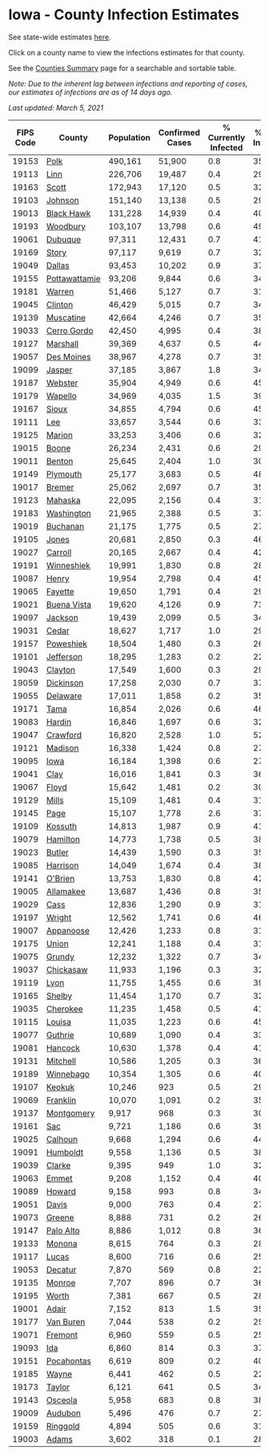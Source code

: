 # Iowa - County Infection Estimates

See state-wide estimates [here](/infections/us-ia).

Click on a county name to view the infections estimates for that county.

See the [Counties Summary](/infections/summary-counties) page for a searchable and sortable table.

*Note: Due to the inherent lag between infections and reporting of cases, our estimates of infections are as of 14 days ago.*

*Last updated: March 5, 2021*

|   FIPS Code |                         County |   Population |   Confirmed Cases |   % Currently Infected |   % Total Infected |
|-------------|--------------------------------|--------------|-------------------|------------------------|--------------------|
|       19153 |                   [Polk](polk) |      490,161 |            51,900 |                    0.8 |               35.5 |
|       19113 |                   [Linn](linn) |      226,706 |            19,487 |                    0.4 |               29.1 |
|       19163 |                 [Scott](scott) |      172,943 |            17,120 |                    0.5 |               32.2 |
|       19103 |             [Johnson](johnson) |      151,140 |            13,138 |                    0.5 |               29.6 |
|       19013 |       [Black Hawk](black-hawk) |      131,228 |            14,939 |                    0.4 |               40.9 |
|       19193 |           [Woodbury](woodbury) |      103,107 |            13,798 |                    0.6 |               49.2 |
|       19061 |             [Dubuque](dubuque) |       97,311 |            12,431 |                    0.7 |               41.7 |
|       19169 |                 [Story](story) |       97,117 |             9,619 |                    0.7 |               32.1 |
|       19049 |               [Dallas](dallas) |       93,453 |            10,202 |                    0.9 |               37.1 |
|       19155 | [Pottawattamie](pottawattamie) |       93,206 |             9,844 |                    0.6 |               34.1 |
|       19181 |               [Warren](warren) |       51,466 |             5,127 |                    0.7 |               31.7 |
|       19045 |             [Clinton](clinton) |       46,429 |             5,015 |                    0.7 |               34.9 |
|       19139 |         [Muscatine](muscatine) |       42,664 |             4,246 |                    0.7 |               35.7 |
|       19033 |     [Cerro Gordo](cerro-gordo) |       42,450 |             4,995 |                    0.4 |               38.2 |
|       19127 |           [Marshall](marshall) |       39,369 |             4,637 |                    0.5 |               44.8 |
|       19057 |       [Des Moines](des-moines) |       38,967 |             4,278 |                    0.7 |               35.3 |
|       19099 |               [Jasper](jasper) |       37,185 |             3,867 |                    1.8 |               34.6 |
|       19187 |             [Webster](webster) |       35,904 |             4,949 |                    0.6 |               45.9 |
|       19179 |             [Wapello](wapello) |       34,969 |             4,035 |                    1.5 |               39.1 |
|       19167 |                 [Sioux](sioux) |       34,855 |             4,794 |                    0.6 |               45.2 |
|       19111 |                     [Lee](lee) |       33,657 |             3,544 |                    0.6 |               33.6 |
|       19125 |               [Marion](marion) |       33,253 |             3,406 |                    0.6 |               32.6 |
|       19015 |                 [Boone](boone) |       26,234 |             2,431 |                    0.6 |               29.6 |
|       19011 |               [Benton](benton) |       25,645 |             2,404 |                    1.0 |               30.4 |
|       19149 |           [Plymouth](plymouth) |       25,177 |             3,683 |                    0.5 |               48.1 |
|       19017 |               [Bremer](bremer) |       25,062 |             2,697 |                    0.7 |               35.4 |
|       19123 |             [Mahaska](mahaska) |       22,095 |             2,156 |                    0.4 |               31.3 |
|       19183 |       [Washington](washington) |       21,965 |             2,388 |                    0.5 |               37.1 |
|       19019 |           [Buchanan](buchanan) |       21,175 |             1,775 |                    0.5 |               27.0 |
|       19105 |                 [Jones](jones) |       20,681 |             2,850 |                    0.3 |               46.1 |
|       19027 |             [Carroll](carroll) |       20,165 |             2,667 |                    0.4 |               42.7 |
|       19191 |       [Winneshiek](winneshiek) |       19,991 |             1,830 |                    0.8 |               28.9 |
|       19087 |                 [Henry](henry) |       19,954 |             2,798 |                    0.4 |               45.6 |
|       19065 |             [Fayette](fayette) |       19,650 |             1,791 |                    0.4 |               29.1 |
|       19021 |     [Buena Vista](buena-vista) |       19,620 |             4,126 |                    0.9 |               73.3 |
|       19097 |             [Jackson](jackson) |       19,439 |             2,099 |                    0.5 |               34.8 |
|       19031 |                 [Cedar](cedar) |       18,627 |             1,717 |                    1.0 |               29.8 |
|       19157 |         [Poweshiek](poweshiek) |       18,504 |             1,480 |                    0.3 |               26.9 |
|       19101 |         [Jefferson](jefferson) |       18,295 |             1,283 |                    0.2 |               22.5 |
|       19043 |             [Clayton](clayton) |       17,549 |             1,600 |                    0.3 |               29.8 |
|       19059 |         [Dickinson](dickinson) |       17,258 |             2,030 |                    0.7 |               37.9 |
|       19055 |           [Delaware](delaware) |       17,011 |             1,858 |                    0.2 |               35.3 |
|       19171 |                   [Tama](tama) |       16,854 |             2,026 |                    0.6 |               46.0 |
|       19083 |               [Hardin](hardin) |       16,846 |             1,697 |                    0.6 |               32.6 |
|       19047 |           [Crawford](crawford) |       16,820 |             2,528 |                    1.0 |               52.9 |
|       19121 |             [Madison](madison) |       16,338 |             1,424 |                    0.8 |               27.2 |
|       19095 |                   [Iowa](iowa) |       16,184 |             1,398 |                    0.6 |               27.9 |
|       19041 |                   [Clay](clay) |       16,016 |             1,841 |                    0.3 |               36.8 |
|       19067 |                 [Floyd](floyd) |       15,642 |             1,481 |                    0.2 |               30.6 |
|       19129 |                 [Mills](mills) |       15,109 |             1,481 |                    0.4 |               31.7 |
|       19145 |                   [Page](page) |       15,107 |             1,778 |                    2.6 |               37.4 |
|       19109 |             [Kossuth](kossuth) |       14,813 |             1,987 |                    0.9 |               41.9 |
|       19079 |           [Hamilton](hamilton) |       14,773 |             1,738 |                    0.5 |               38.4 |
|       19023 |               [Butler](butler) |       14,439 |             1,590 |                    0.3 |               35.5 |
|       19085 |           [Harrison](harrison) |       14,049 |             1,674 |                    0.4 |               38.0 |
|       19141 |             [O'Brien](o'brien) |       13,753 |             1,830 |                    0.8 |               42.6 |
|       19005 |         [Allamakee](allamakee) |       13,687 |             1,436 |                    0.8 |               35.8 |
|       19029 |                   [Cass](cass) |       12,836 |             1,290 |                    0.9 |               31.4 |
|       19197 |               [Wright](wright) |       12,562 |             1,741 |                    0.6 |               46.4 |
|       19007 |         [Appanoose](appanoose) |       12,426 |             1,233 |                    0.8 |               31.9 |
|       19175 |                 [Union](union) |       12,241 |             1,188 |                    0.4 |               31.2 |
|       19075 |               [Grundy](grundy) |       12,232 |             1,322 |                    0.7 |               34.9 |
|       19037 |         [Chickasaw](chickasaw) |       11,933 |             1,196 |                    0.3 |               32.3 |
|       19119 |                   [Lyon](lyon) |       11,755 |             1,455 |                    0.6 |               39.9 |
|       19165 |               [Shelby](shelby) |       11,454 |             1,170 |                    0.7 |               32.9 |
|       19035 |           [Cherokee](cherokee) |       11,235 |             1,458 |                    0.5 |               41.4 |
|       19115 |               [Louisa](louisa) |       11,035 |             1,223 |                    0.6 |               45.6 |
|       19077 |             [Guthrie](guthrie) |       10,689 |             1,090 |                    0.4 |               33.7 |
|       19081 |             [Hancock](hancock) |       10,630 |             1,378 |                    0.4 |               41.8 |
|       19131 |           [Mitchell](mitchell) |       10,586 |             1,205 |                    0.3 |               36.8 |
|       19189 |         [Winnebago](winnebago) |       10,354 |             1,305 |                    0.6 |               40.3 |
|       19107 |               [Keokuk](keokuk) |       10,246 |               923 |                    0.5 |               29.1 |
|       19069 |           [Franklin](franklin) |       10,070 |             1,091 |                    0.2 |               35.3 |
|       19137 |       [Montgomery](montgomery) |        9,917 |               968 |                    0.3 |               30.6 |
|       19161 |                     [Sac](sac) |        9,721 |             1,186 |                    0.6 |               39.3 |
|       19025 |             [Calhoun](calhoun) |        9,668 |             1,294 |                    0.6 |               44.2 |
|       19091 |           [Humboldt](humboldt) |        9,558 |             1,136 |                    0.5 |               38.9 |
|       19039 |               [Clarke](clarke) |        9,395 |               949 |                    1.0 |               32.2 |
|       19063 |                 [Emmet](emmet) |        9,208 |             1,152 |                    0.4 |               40.1 |
|       19089 |               [Howard](howard) |        9,158 |               993 |                    0.8 |               34.4 |
|       19051 |                 [Davis](davis) |        9,000 |               763 |                    0.4 |               27.3 |
|       19073 |               [Greene](greene) |        8,888 |               731 |                    0.2 |               26.9 |
|       19147 |         [Palo Alto](palo-alto) |        8,886 |             1,012 |                    0.8 |               36.0 |
|       19133 |               [Monona](monona) |        8,615 |               764 |                    0.3 |               28.3 |
|       19117 |                 [Lucas](lucas) |        8,600 |               716 |                    0.6 |               25.9 |
|       19053 |             [Decatur](decatur) |        7,870 |               569 |                    0.8 |               22.5 |
|       19135 |               [Monroe](monroe) |        7,707 |               896 |                    0.7 |               36.8 |
|       19195 |                 [Worth](worth) |        7,381 |               667 |                    0.5 |               28.5 |
|       19001 |                 [Adair](adair) |        7,152 |               813 |                    1.5 |               35.6 |
|       19177 |         [Van Buren](van-buren) |        7,044 |               538 |                    0.2 |               25.0 |
|       19071 |             [Fremont](fremont) |        6,960 |               559 |                    0.5 |               25.4 |
|       19093 |                     [Ida](ida) |        6,860 |               814 |                    0.3 |               37.8 |
|       19151 |       [Pocahontas](pocahontas) |        6,619 |               809 |                    0.2 |               40.1 |
|       19185 |                 [Wayne](wayne) |        6,441 |               462 |                    0.5 |               22.6 |
|       19173 |               [Taylor](taylor) |        6,121 |               641 |                    0.5 |               34.4 |
|       19143 |             [Osceola](osceola) |        5,958 |               683 |                    0.8 |               38.2 |
|       19009 |             [Audubon](audubon) |        5,496 |               476 |                    0.7 |               27.5 |
|       19159 |           [Ringgold](ringgold) |        4,894 |               505 |                    0.6 |               31.9 |
|       19003 |                 [Adams](adams) |        3,602 |               318 |                    0.1 |               28.0 |